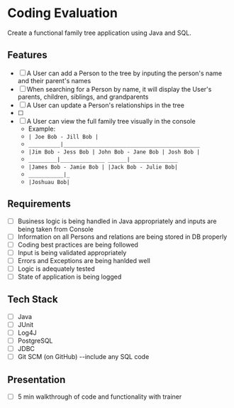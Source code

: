 # Coding Evaluation

Create a functional family tree application using Java and SQL.



## Features

- [ ] A User can add a Person to the tree by inputing the person's name and their parent's names
- [ ] When searching for a Person by name, it will display the User's parents, children, siblings, and grandparents
- [ ] A User can update a Person's relationships in the tree 
- [ ] 
- [ ] A User can view the full family tree visually in the console
  - Example:
  - `| Joe Bob - Jill Bob |`
  - `__________|___________________________________________`
  - `|Jim Bob - Jess Bob | John Bob - Jane Bob | Josh Bob |`
  - `_________|______________ ______|_______________`
  - `|James Bob - Jamie Bob | |Jack Bob - Julie Bob|`
  - `___________|_`
  - `|Joshuau Bob|`

## Requirements
- [ ] Business logic is being handled in Java appropriately and inputs are being taken from Console
- [ ] Information on all Persons and relations are being stored in DB properly
- [ ] Coding best practices are being followed
- [ ] Input is being validated appropriately
- [ ] Errors and Exceptions are being hanlded well
- [ ] Logic is adequately tested
- [ ] State of application is being logged

## Tech Stack

- [ ] Java
- [ ] JUnit
- [ ] Log4J
- [ ] PostgreSQL
- [ ] JDBC
- [ ] Git SCM (on GitHub) --include any SQL code

## Presentation

- [ ] 5 min walkthrough of code and functionality with trainer
